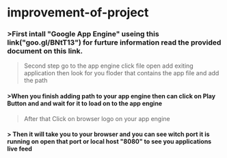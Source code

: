 # improvement-of-project 
### >First intall "Google App Engine" useing this link("goo.gl/BNtT13") for furture information read the provided document on this link.
 >Second step go to the app engine click file open add exiting application then look for you floder that contains the app file and add the path 
#### >When you finish adding path to your app engine then can click on Play Button and and wait for it to load on to the app engine
>After that Click on browser logo on your app engine
#### > Then it will take you to your browser and you can see witch port it is running on open that port or local host "8080" to see you applications live feed 
